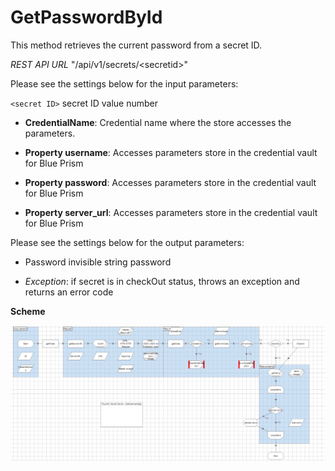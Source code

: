 [title]: # (GetPasswordById)
[tags]: # (getpasswordbyid)
[priority]: # (205)
# GetPasswordById

This method retrieves the current password from a secret ID.

*REST API URL* "/api/v1/secrets/\<secretid\>"

Please see the settings below for the input parameters:

`<secret ID>` secret ID value number

   * __CredentialName__: Credential name where the store accesses the parameters.

   * __Property username__: Accesses parameters store in the credential vault for Blue Prism

   * __Property password__: Accesses parameters store in the credential vault for Blue Prism

   * __Property server_url__: Accesses parameters store in the credential vault for Blue Prism

Please see the settings below for the output parameters:

   * Password invisible string password

   * _Exception_: if secret is in checkOut status, throws an exception and returns
an error code

__Scheme__ 

   ![Check-Out](../images/10.png)
